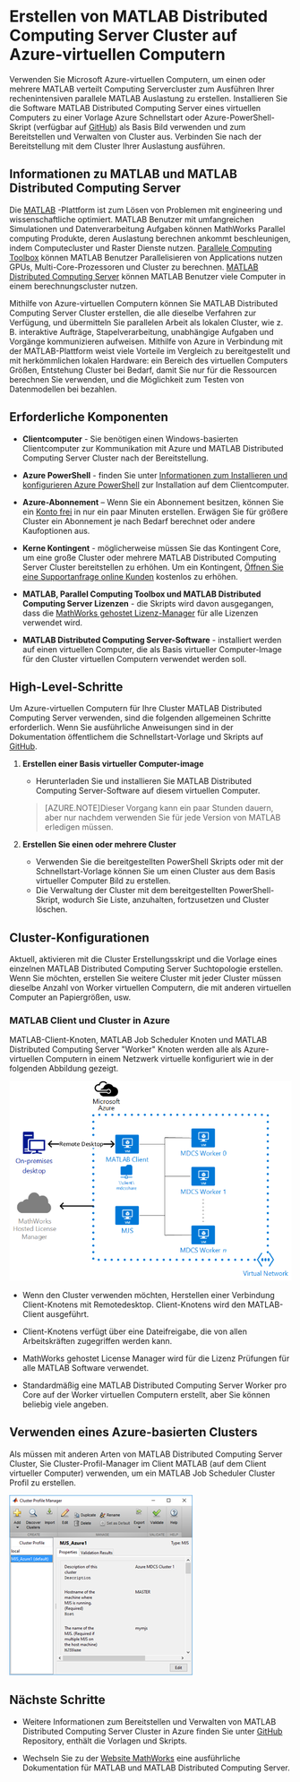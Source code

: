 <properties
   pageTitle="MATLAB Cluster auf virtuellen Computern | Microsoft Azure"
   description="Verwenden Sie Microsoft Azure-virtuellen Computern MATLAB verteilt Computing Servercluster zum Ausführen Ihrer rechenintensiven parallele MATLAB Auslastung erstellen"
   services="virtual-machines-windows"
   documentationCenter=""
   authors="mscurrell"
   manager="timlt"
   editor=""/>

<tags
   ms.service="virtual-machines-windows"
   ms.devlang="na"
   ms.topic="article"
   ms.tgt_pltfrm="Windows"
   ms.workload="infrastructure-services"
   ms.date="05/09/2016"
   ms.author="markscu"/>

# <a name="create-matlab-distributed-computing-server-clusters-on-azure-vms"></a>Erstellen von MATLAB Distributed Computing Server Cluster auf Azure-virtuellen Computern 

Verwenden Sie Microsoft Azure-virtuellen Computern, um einen oder mehrere MATLAB verteilt Computing Servercluster zum Ausführen Ihrer rechenintensiven parallele MATLAB Auslastung zu erstellen. Installieren Sie die Software MATLAB Distributed Computing Server eines virtuellen Computers zu einer Vorlage Azure Schnellstart oder Azure-PowerShell-Skript (verfügbar auf [GitHub](https://github.com/Azure/azure-quickstart-templates/tree/master/matlab-cluster)) als Basis Bild verwenden und zum Bereitstellen und Verwalten von Cluster aus. Verbinden Sie nach der Bereitstellung mit dem Cluster Ihrer Auslastung ausführen. 

## <a name="about-matlab-and-matlab-distributed-computing-server"></a>Informationen zu MATLAB und MATLAB Distributed Computing Server 

Die [MATLAB](http://www.mathworks.com/products/matlab/) -Plattform ist zum Lösen von Problemen mit engineering und wissenschaftliche optimiert. MATLAB Benutzer mit umfangreichen Simulationen und Datenverarbeitung Aufgaben können MathWorks Parallel computing Produkte, deren Auslastung berechnen ankommt beschleunigen, indem Computecluster und Raster Dienste nutzen. [Parallele Computing Toolbox](http://www.mathworks.com/products/parallel-computing/) können MATLAB Benutzer Parallelisieren von Applications nutzen GPUs, Multi-Core-Prozessoren und Cluster zu berechnen. [MATLAB Distributed Computing Server](http://www.mathworks.com/products/distriben/) können MATLAB Benutzer viele Computer in einem berechnungscluster nutzen. 


Mithilfe von Azure-virtuellen Computern können Sie MATLAB Distributed Computing Server Cluster erstellen, die alle dieselbe Verfahren zur Verfügung, und übermitteln Sie parallelen Arbeit als lokalen Cluster, wie z. B. interaktive Aufträge, Stapelverarbeitung, unabhängige Aufgaben und Vorgänge kommunizieren aufweisen. Mithilfe von Azure in Verbindung mit der MATLAB-Plattform weist viele Vorteile im Vergleich zu bereitgestellt und mit herkömmlichen lokalen Hardware: ein Bereich des virtuellen Computers Größen, Entstehung Cluster bei Bedarf, damit Sie nur für die Ressourcen berechnen Sie verwenden, und die Möglichkeit zum Testen von Datenmodellen bei bezahlen.  

## <a name="prerequisites"></a>Erforderliche Komponenten

* **Clientcomputer** - Sie benötigen einen Windows-basierten Clientcomputer zur Kommunikation mit Azure und MATLAB Distributed Computing Server Cluster nach der Bereitstellung. 

* **Azure PowerShell** - finden Sie unter [Informationen zum Installieren und konfigurieren Azure PowerShell](../powershell-install-configure.md) zur Installation auf dem Clientcomputer. 

* **Azure-Abonnement** – Wenn Sie ein Abonnement besitzen, können Sie ein [Konto frei](https://azure.microsoft.com/free/) in nur ein paar Minuten erstellen. Erwägen Sie für größere Cluster ein Abonnement je nach Bedarf berechnet oder andere Kaufoptionen aus. 

* **Kerne Kontingent** - möglicherweise müssen Sie das Kontingent Core, um eine große Cluster oder mehrere MATLAB Distributed Computing Server Cluster bereitstellen zu erhöhen. Um ein Kontingent, [Öffnen Sie eine Supportanfrage online Kunden](https://azure.microsoft.com/blog/2014/06/04/azure-limits-quotas-increase-requests/) kostenlos zu erhöhen. 

* **MATLAB, Parallel Computing Toolbox und MATLAB Distributed Computing Server Lizenzen** - die Skripts wird davon ausgegangen, dass die [MathWorks gehostet Lizenz-Manager](http://www.mathworks.com/products/parallel-computing/mathworks-hosted-license-manager/) für alle Lizenzen verwendet wird.  

* **MATLAB Distributed Computing Server-Software** - installiert werden auf einen virtuellen Computer, die als Basis virtueller Computer-Image für den Cluster virtuellen Computern verwendet werden soll. 


## <a name="high-level-steps"></a>High-Level-Schritte

Um Azure-virtuellen Computern für Ihre Cluster MATLAB Distributed Computing Server verwenden, sind die folgenden allgemeinen Schritte erforderlich. Wenn Sie ausführliche Anweisungen sind in der Dokumentation öffentlichem die Schnellstart-Vorlage und Skripts auf [GitHub](https://github.com/Azure/azure-quickstart-templates/tree/master/matlab-cluster).

1. **Erstellen einer Basis virtueller Computer-image**  
    * Herunterladen Sie und installieren Sie MATLAB Distributed Computing Server-Software auf diesem virtuellen Computer. 

    >[AZURE.NOTE]Dieser Vorgang kann ein paar Stunden dauern, aber nur nachdem verwenden Sie für jede Version von MATLAB erledigen müssen.   
    
2. **Erstellen Sie einen oder mehrere Cluster**  
    * Verwenden Sie die bereitgestellten PowerShell Skripts oder mit der Schnellstart-Vorlage können Sie um einen Cluster aus dem Basis virtueller Computer Bild zu erstellen.   
    * Die Verwaltung der Cluster mit dem bereitgestellten PowerShell-Skript, wodurch Sie Liste, anzuhalten, fortzusetzen und Cluster löschen. 
 
## <a name="cluster-configurations"></a>Cluster-Konfigurationen 

Aktuell, aktivieren mit die Cluster Erstellungsskript und die Vorlage eines einzelnen MATLAB Distributed Computing Server Suchtopologie erstellen. Wenn Sie möchten, erstellen Sie weitere Cluster mit jeder Cluster müssen dieselbe Anzahl von Worker virtuellen Computern, die mit anderen virtuellen Computer an Papiergrößen, usw. 

### <a name="matlab-client-and-cluster-in-azure"></a>MATLAB Client und Cluster in Azure 

MATLAB-Client-Knoten, MATLAB Job Scheduler Knoten und MATLAB Distributed Computing Server "Worker" Knoten werden alle als Azure-virtuellen Computern in einem Netzwerk virtuelle konfiguriert wie in der folgenden Abbildung gezeigt. 

![Cluster Suchtopologie](./media/virtual-machines-windows-matlab-mdcs-cluster/mdcs_cluster.png)

* Wenn den Cluster verwenden möchten, Herstellen einer Verbindung Client-Knotens mit Remotedesktop. Client-Knotens wird den MATLAB-Client ausgeführt. 

* Client-Knotens verfügt über eine Dateifreigabe, die von allen Arbeitskräften zugegriffen werden kann.

* MathWorks gehostet License Manager wird für die Lizenz Prüfungen für alle MATLAB Software verwendet. 

* Standardmäßig eine MATLAB Distributed Computing Server Worker pro Core auf der Worker virtuellen Computern erstellt, aber Sie können beliebig viele angeben. 


## <a name="use-an-azure-based-cluster"></a>Verwenden eines Azure-basierten Clusters 

Als müssen mit anderen Arten von MATLAB Distributed Computing Server Cluster, Sie Cluster-Profil-Manager im Client MATLAB (auf dem Client virtueller Computer) verwenden, um ein MATLAB Job Scheduler Cluster Profil zu erstellen.

![Cluster-Profil-Manager](./media/virtual-machines-windows-matlab-mdcs-cluster/cluster_profile_manager.png)

## <a name="next-steps"></a>Nächste Schritte

* Weitere Informationen zum Bereitstellen und Verwalten von MATLAB Distributed Computing Server Cluster in Azure finden Sie unter [GitHub](https://github.com/Azure/azure-quickstart-templates/tree/master/matlab-cluster) Repository, enthält die Vorlagen und Skripts. 

* Wechseln Sie zu der [Website MathWorks](http://www.mathworks.com/) eine ausführliche Dokumentation für MATLAB und MATLAB Distributed Computing Server.
